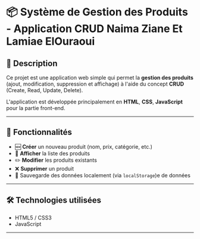 # 📦 Système de Gestion des Produits - Application CRUD Naima Ziane Et Lamiae ElOuraoui

## 📝 Description

Ce projet est une application web simple qui permet la **gestion des produits** (ajout, modification, suppression et affichage) à l'aide du concept **CRUD** (Create, Read, Update, Delete).

L'application est développée principalement en **HTML**, **CSS**, **JavaScript** pour la partie front-end.

---

## 🚀 Fonctionnalités

- 🆕 **Créer** un nouveau produit (nom, prix, catégorie, etc.)
- 📄 **Afficher** la liste des produits
- ✏️ **Modifier** les produits existants
- ❌ **Supprimer** un produit
- 💾 Sauvegarde des données localement (via `localStorage`)e de données

---

## 🛠️ Technologies utilisées

- HTML5 / CSS3
- JavaScript 
  

---

